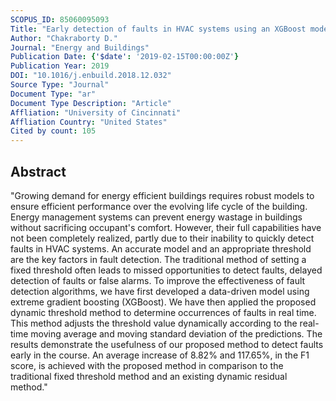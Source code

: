 ```yaml
---
SCOPUS_ID: 85060095093
Title: "Early detection of faults in HVAC systems using an XGBoost model with a dynamic threshold"
Author: "Chakraborty D."
Journal: "Energy and Buildings"
Publication Date: {'$date': '2019-02-15T00:00:00Z'}
Publication Year: 2019
DOI: "10.1016/j.enbuild.2018.12.032"
Source Type: "Journal"
Document Type: "ar"
Document Type Description: "Article"
Affliation: "University of Cincinnati"
Affliation Country: "United States"
Cited by count: 105
---
```


## Abstract
"Growing demand for energy efficient buildings requires robust models to ensure efficient performance over the evolving life cycle of the building. Energy management systems can prevent energy wastage in buildings without sacrificing occupant's comfort. However, their full capabilities have not been completely realized, partly due to their inability to quickly detect faults in HVAC systems. An accurate model and an appropriate threshold are the key factors in fault detection. The traditional method of setting a fixed threshold often leads to missed opportunities to detect faults, delayed detection of faults or false alarms. To improve the effectiveness of fault detection algorithms, we have first developed a data-driven model using extreme gradient boosting (XGBoost). We have then applied the proposed dynamic threshold method to determine occurrences of faults in real time. This method adjusts the threshold value dynamically according to the real-time moving average and moving standard deviation of the predictions. The results demonstrate the usefulness of our proposed method to detect faults early in the course. An average increase of 8.82% and 117.65%, in the F1 score, is achieved with the proposed method in comparison to the traditional fixed threshold method and an existing dynamic residual method."
